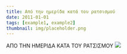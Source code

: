 ```yaml
---
title: Από την ημερίδα κατά του ρατσισμού
date: 2011-01-01
tags: [example1, example2]
thumbnail: img/placeholder.png
---
```

ΑΠΟ ΤΗΝ ΗΜΕΡΙΔΑ ΚΑΤΑ ΤΟΥ ΡΑΤΣΙΣΜΟΥ 
![](http://2.bp.blogspot.com/-S4gf-fECgJg/VLd0jdzd2fI/AAAAAAAAAAM/1Yylf9DY7SU/s1600/%CE%97%CE%9C%CE%95%CE%A1%CE%99%CE%94%CE%91%2B%CE%9A%CE%91%CE%A4%CE%91%2B%CE%A4%CE%9F%CE%A5%2B%CE%A1%CE%91%CE%A4%CE%A3%CE%99%CE%A3%CE%9C%CE%9F%CE%A5.JPG)
